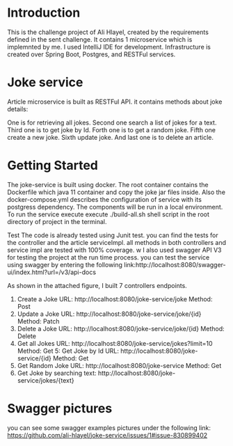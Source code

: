 # Introduction
This is the challenge project of Ali Hlayel, created by the requirements defined in the sent challenge. 
It contains 1 microservice which is implemnted by me. 
I used IntelliJ IDE for development. 
Infrastructure is created over Spring Boot, Postgres,  and RESTFul services.

# Joke service
Article microservice is built as RESTFul API. it contains methods about joke details:

One is for retrieving all jokes.
Second one search a list of jokes for a text.
Third one is to get joke by Id. 
Forth one is to get a random joke.
Fifth one create a new joke.
Sixth update joke.
And last one is to delete an article. 
# Getting Started
The joke-service is built using docker. 
The root container contains the Dockerfile which java 11 container and copy the joke jar files inside. 
Also the docker-compose.yml describes the configuration of service with its postgress dependency.
The components will be run in a local environment. To run the service execute execute ./build-all.sh shell script in the root directory of project in the terminal.

Test
The code is already tested using Junit test. you can find the tests for the controller and the article serviceImpl. all methods in both controllers and service impl are tested with 100% coverage. w I also used swagger API V3 for testing the project at the run time process. 
you can test the service using swagger by entering the following link:http://localhost:8080/swagger-ui/index.html?url=/v3/api-docs

As shown in the attached figure, I built 7 controllers endpoints.

1. Create a Joke URL: http://localhost:8080/joke-service/joke
Method: Post
2. Update a Joke URL: http://localhost:8080/joke-service/joke/{id}
Method: Patch
3. Delete a Joke URL: http://localhost:8080/joke-service/joke/{id}
Method: Delete
4. Get all Jokes URL: http://localhost:8080/joke-service/jokes?limit=10
Method: Get
5: Get Joke by Id URL: http://localhost:8080/joke-service/{id}
Method: Get
6. Get Random Joke URL: http://localhost:8080/joke-service
Method: Get
7. Get Joke by searching text: http://localhost:8080/joke-service/jokes/{text}

# Swagger pictures
you can see some swagger examples pictures under the following link: 
https://github.com/ali-hlayel/joke-service/issues/1#issue-830899402

